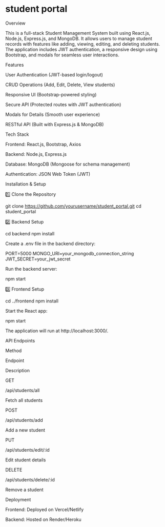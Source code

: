 ﻿# student portal
Overview

This is a full-stack Student Management System built using React.js, Node.js, Express.js, and MongoDB. It allows users to manage student records with features like adding, viewing, editing, and deleting students. The application includes JWT authentication, a responsive design using Bootstrap, and modals for seamless user interactions.

Features

User Authentication (JWT-based login/logout)

CRUD Operations (Add, Edit, Delete, View students)

Responsive UI (Bootstrap-powered styling)

Secure API (Protected routes with JWT authentication)

Modals for Details (Smooth user experience)

RESTful API (Built with Express.js & MongoDB)

Tech Stack

Frontend: React.js, Bootstrap, Axios

Backend: Node.js, Express.js

Database: MongoDB (Mongoose for schema management)

Authentication: JSON Web Token (JWT)

Installation & Setup

1️⃣ Clone the Repository

git clone https://github.com/yourusername/student_portal.git
cd student_portal

2️⃣ Backend Setup

cd backend
npm install

Create a .env file in the backend directory:

PORT=5000
MONGO_URI=your_mongodb_connection_string
JWT_SECRET=your_jwt_secret

Run the backend server:

npm start

3️⃣ Frontend Setup

cd ../frontend
npm install

Start the React app:

npm start

The application will run at http://localhost:3000/.

API Endpoints

Method

Endpoint

Description

GET

/api/students/all

Fetch all students

POST

/api/students/add

Add a new student

PUT

/api/students/edit/:id

Edit student details

DELETE

/api/students/delete/:id

Remove a student

Deployment

Frontend: Deployed on Vercel/Netlify

Backend: Hosted on Render/Heroku
